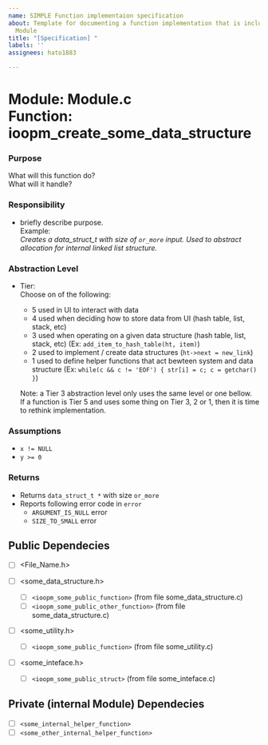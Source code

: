 ```yaml
---
name: SIMPLE Function implementaion specification
about: Template for documenting a function implementation that is included in a SIMPLE
  Module
title: "[Specification] "
labels: ''
assignees: hato1883

---
```


# Module: Module.c <br> Function: ioopm_create_some_data_structure

### Purpose
What will this function do?  
What will it handle?

### Responsibility
- briefly describe purpose.  
Example:  
_Creates a data_struct_t with size of `or_more` input. Used to abstract allocation for internal linked list structure._

### Abstraction Level
- Tier:  
Choose on of the following:
  - 5 used in UI to interact with data
  - 4 used when deciding how to store data from UI (hash table, list, stack, etc)
  - 3 used when operating on a given data structure (hash table, list, stack, etc) (Ex: `add_item_to_hash_table(ht, item)`)
  - 2 used to implement / create data structures (`ht->next = new_link`)
  - 1 used to define helper functions that act bewteen system and data structure (Ex: `while(c && c != 'EOF') { str[i] = c; c = getchar() }`)  

  Note: a Tier 3 abstraction level only uses the same level or one bellow.  
  If a function is Tier 5 and uses some thing on Tier 3, 2 or 1, then it is time to rethink implementation.

### Assumptions
- `x != NULL`
- `y >= 0`

### Returns
- Returns `data_struct_t *` with size `or_more`
- Reports following error code in `error`
  - `ARGUMENT_IS_NULL` error
  - `SIZE_TO_SMALL` error

## Public Dependecies
- [ ] <File_Name.h>

- [ ] <some_data_structure.h>  
  - [ ] `<ioopm_some_public_function>` (from file some_data_structure.c)
  - [ ]  `<ioopm_some_public_other_function>` (from file some_data_structure.c)  

- [ ] <some_utility.h>
  - [ ] `<ioopm_some_public_function>` (from file some_utility.c)  

- [ ] <some_inteface.h>
  - [ ]  `<ioopm_some_public_struct>` (from file some_inteface.c)

## Private (internal Module) Dependecies
- [ ] `<some_internal_helper_function>`
- [ ]  `<some_other_internal_helper_function>`
